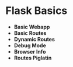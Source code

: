 # Flask Basics
* **Basic Webapp**
* **Basic Routes**
* **Dynamic Routes**
* **Debug Mode**
* **Browser Info**
* **Routes Piglatin**
